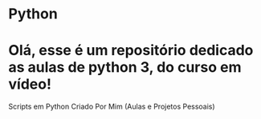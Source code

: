 # Python
# Olá, esse é um repositório dedicado as aulas de python 3, do curso em vídeo!

 Scripts em Python Criado Por Mim (Aulas e Projetos Pessoais)
